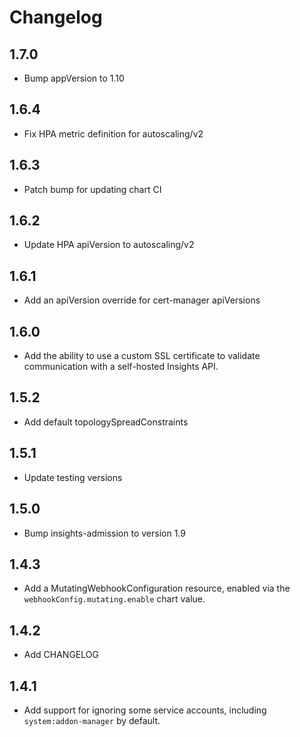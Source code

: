 # Changelog

## 1.7.0
* Bump appVersion to 1.10

## 1.6.4
* Fix HPA metric definition for autoscaling/v2

## 1.6.3
* Patch bump for updating chart CI

## 1.6.2
* Update HPA apiVersion to autoscaling/v2

## 1.6.1
* Add an apiVersion override for cert-manager apiVersions

## 1.6.0
* Add the ability to use a custom SSL certificate to validate communication with a self-hosted Insights API.

## 1.5.2
* Add default topologySpreadConstraints

## 1.5.1
* Update testing versions

## 1.5.0
* Bump insights-admission to version 1.9

## 1.4.3
* Add a MutatingWebhookConfiguration resource, enabled via the `webhookConfig.mutating.enable` chart value.

## 1.4.2
* Add CHANGELOG

## 1.4.1
* Add support for ignoring some service accounts, including `system:addon-manager` by default.
